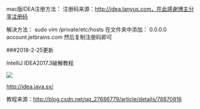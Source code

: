 mac版IDEA注册方法：
注册码来源：http://idea.lanyus.com，在此感谢博主分享注册码 

解决方法： 
sudo vim /private/etc/hosts 
在文件夹中添加： 
0.0.0.0 account.jetbrains.com 
然后复制注册码即可


###2018-2-25更新

IntelliJ IDEA2017.3破解教程



![](http://p2ehgqigv.bkt.clouddn.com/18-2-25/93028519.jpg)

http://idea.java.sx/

教程来源：http://blog.csdn.net/qq_27686779/article/details/78870816






